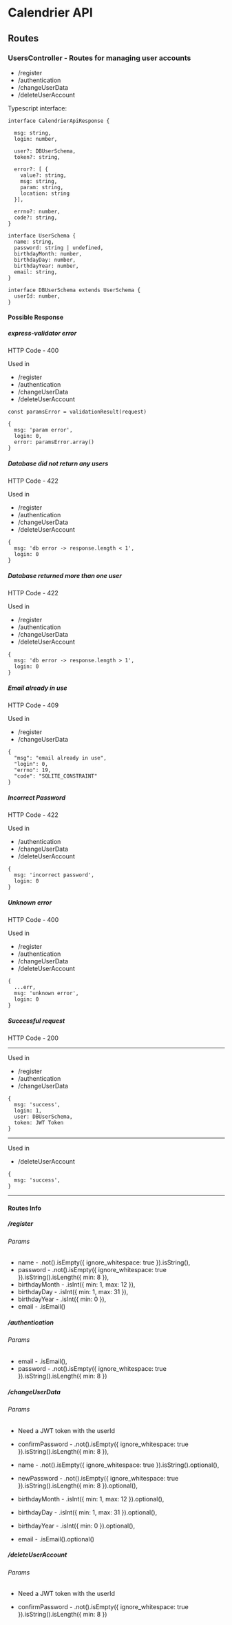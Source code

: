 # Calendrier API

## Routes

### UsersController - Routes for managing user accounts

* /register
* /authentication
* /changeUserData
* /deleteUserAccount

Typescript interface:

```
interface CalendrierApiResponse {

  msg: string,
  login: number,

  user?: DBUserSchema,
  token?: string,

  error?: [ {
    value?: string,
    msg: string,
    param: string,
    location: string
  }],

  errno?: number,
  code?: string,
} 

interface UserSchema {
  name: string,
  password: string | undefined,
  birthdayMonth: number,
  birthdayDay: number,
  birthdayYear: number,
  email: string,
}

interface DBUserSchema extends UserSchema {
  userId: number,
}
```

#### Possible Response

##### express-validator error

HTTP Code - 400

Used in

* /register
* /authentication
* /changeUserData
* /deleteUserAccount

```
const paramsError = validationResult(request)

{
  msg: 'param error',
  login: 0,
  error: paramsError.array()
}
```

##### Database did not return any users

HTTP Code - 422

Used in

* /register
* /authentication
* /changeUserData
* /deleteUserAccount

```
{
  msg: 'db error -> response.length < 1',
  login: 0
}
```

##### Database returned more than one user

HTTP Code - 422

Used in

* /register
* /authentication
* /changeUserData
* /deleteUserAccount

```
{
  msg: 'db error -> response.length > 1',
  login: 0
}
```

##### Email already in use

HTTP Code - 409

Used in

* /register
* /changeUserData

```
{
  "msg": "email already in use",
  "login": 0,
  "errno": 19,
  "code": "SQLITE_CONSTRAINT"
}
```

##### Incorrect Password

HTTP Code - 422

Used in

* /authentication
* /changeUserData
* /deleteUserAccount

```
{
  msg: 'incorrect password',
  login: 0
}
```

##### Unknown error

HTTP Code - 400

Used in

* /register
* /authentication
* /changeUserData
* /deleteUserAccount

```
{
  ...err,
  msg: 'unknown error',
  login: 0
}
```

##### Successful request

HTTP Code - 200

- - -

Used in

* /register
* /authentication
* /changeUserData

```
{
  msg: 'success',
  login: 1,
  user: DBUserSchema,
  token: JWT Token
}
```

- - -

Used in

* /deleteUserAccount

```
{
  msg: 'success',
}
```

- - -

#### Routes Info

##### /register

###### Params

* name - .not().isEmpty({ ignore_whitespace: true }).isString(),
* password - .not().isEmpty({ ignore_whitespace: true }).isString().isLength({ min: 8 }),
* birthdayMonth - .isInt({ min: 1, max: 12 }),
* birthdayDay - .isInt({ min: 1, max: 31 }),
* birthdayYear - .isInt({ min: 0 }),
* email - .isEmail()

##### /authentication

###### Params

 * email - .isEmail(),
 * password - .not().isEmpty({ ignore_whitespace: true }).isString().isLength({ min: 8 })

##### /changeUserData

###### Params

* Need a JWT token with the userId

* confirmPassword - .not().isEmpty({ ignore_whitespace: true }).isString().isLength({ min: 8 }),

* name - .not().isEmpty({ ignore_whitespace: true }).isString().optional(),
* newPassword - .not().isEmpty({ ignore_whitespace: true }).isString().isLength({ min: 8 }).optional(),
* birthdayMonth - .isInt({ min: 1, max: 12 }).optional(),
* birthdayDay - .isInt({ min: 1, max: 31 }).optional(),
* birthdayYear - .isInt({ min: 0 }).optional(),
* email - .isEmail().optional()

##### /deleteUserAccount

###### Params

* Need a JWT token with the userId

* confirmPassword - .not().isEmpty({ ignore_whitespace: true }).isString().isLength({ min: 8 })
